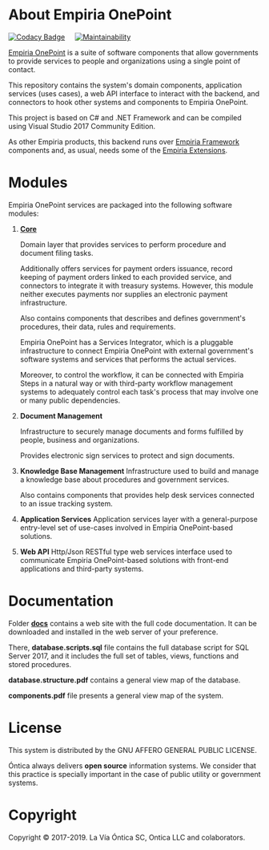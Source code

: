 ﻿# About Empiria OnePoint

[![Codacy Badge](https://app.codacy.com/project/badge/Grade/5b3ebddf0bce44188ad00877840a18f6)](https://www.codacy.com/gh/Ontica/Empiria.OnePoint/dashboard?utm_source=github.com&amp;utm_medium=referral&amp;utm_content=Ontica/Empiria.OnePoint&amp;utm_campaign=Badge_Grade) &nbsp; &nbsp; [![Maintainability](https://api.codeclimate.com/v1/badges/a66f2027efa4d2091661/maintainability)](https://codeclimate.com/github/Ontica/Empiria.OnePoint/maintainability)


[Empiria OnePoint](http://www.ontica.org/) is a suite of software components that allow governments
to provide services to people and organizations using a single point of contact.

This repository contains the system's domain components, application services (uses cases),
a web API interface to interact with the backend, and connectors to hook other systems and components
to Empiria OnePoint.

This project is based on C# and .NET Framework and can be compiled using Visual Studio 2017 Community Edition.

As other Empiria products, this backend runs over [Empiria Framework](https://github.com/Ontica/Empiria.Core)
components and, as usual, needs some of the [Empiria Extensions](https://github.com/Ontica/Empiria.Extensions).

# Modules

Empiria OnePoint services are packaged into the following software modules:

1. [**Core**](https://github.com/Ontica/Empiria.OnePoint/tree/master/OnePoint)

   Domain layer that provides services to perform procedure and document filing tasks.

   Additionally offers services for payment orders issuance, record keeping of payment orders linked to each
   provided service, and connectors to integrate it with treasury systems. However, this module neither executes
   payments nor supplies an electronic payment infrastructure.

   Also contains components that describes and defines government's procedures, their data, rules and requirements.

   Empiria OnePoint has a Services Integrator, which is a pluggable infrastructure to connect Empiria OnePoint
   with external government's software systems and services that performs the actual services.

   Moreover, to control the workflow, it can be connected with Empiria Steps in a natural way or with third-party
   workflow management systems to adequately control each task's process that may involve one or many public
   dependencies.

2. **Document Management**

   Infrastructure to securely manage documents and forms fulfilled by people, business and organizations.

   Provides electronic sign services to protect and sign documents.


3. **Knowledge Base Management**
   Infrastructure used to build and manage a knowledge base about procedures and government services.

   Also contains components that provides help desk services connected to an issue tracking system.


4. **Application Services**
   Application services layer with a general-purpose entry-level set of use-cases involved in
   Empiria OnePoint-based solutions.


5. **Web API**
   Http/Json RESTful type web services interface used to communicate Empiria OnePoint-based solutions with
   front-end applications and third-party systems.


# Documentation

Folder [**docs**](https://github.com/Ontica/Empiria.OnePoint/tree/master/docs) contains a web site with
the full code documentation. It can be downloaded and installed in the web server of your preference.

There, **database.scripts.sql** file contains the full database script for SQL Server 2017, and it includes
the full set of tables, views, functions and stored procedures.

**database.structure.pdf** contains a general view map of the database.

**components.pdf** file presents a general view map of the system.

# License

This system is distributed by the GNU AFFERO GENERAL PUBLIC LICENSE.

Óntica always delivers **open source** information systems. We consider that this practice is specially
important in the case of public utility or government systems.

# Copyright

Copyright © 2017-2019. La Vía Óntica SC, Ontica LLC and colaborators.

